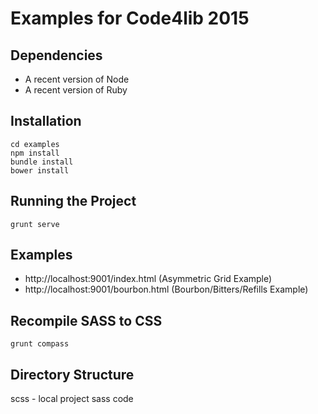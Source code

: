 # Examples for Code4lib 2015

## Dependencies 

* A recent version of Node
* A recent version of Ruby

## Installation

```
cd examples
npm install
bundle install
bower install 
```

## Running the Project
```
grunt serve
```

## Examples


* http://localhost:9001/index.html (Asymmetric Grid Example)
* http://localhost:9001/bourbon.html (Bourbon/Bitters/Refills Example)

## Recompile SASS to CSS
```
grunt compass
```

## Directory Structure

scss - local project sass code
